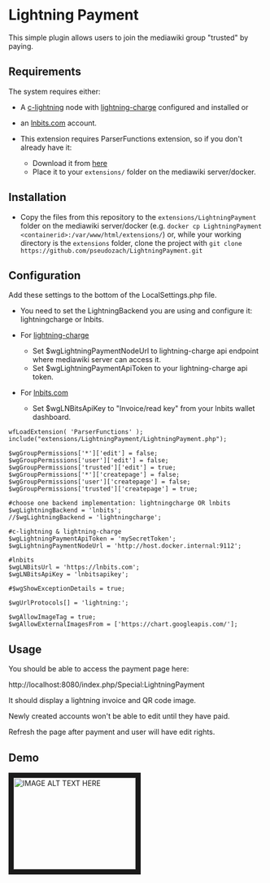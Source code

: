 # Lightning Payment

This simple plugin allows users to join the mediawiki group "trusted" by paying.

Requirements
------------

The system requires either:

* A [c-lightning](https://github.com/ElementsProject/lightning) node with [lightning-charge](https://github.com/ElementsProject/lightning-charge) configured and installed or
* an [lnbits.com](https://lnbits.com) account.


* This extension requires ParserFunctions extension, so if you don't already have it:
  * Download it from [here](https://www.mediawiki.org/wiki/Special:ExtensionDistributor/ParserFunctions)
  * Place it to your `extensions/` folder on the mediawiki server/docker.

Installation
------------

* Copy the files from this repository to the `extensions/LightningPayment` folder on the mediawiki server/docker (e.g. `docker cp LightningPayment <containerid>:/var/www/html/extensions/`) or, while your working directory is the `extensions` folder, clone the project with `git clone https://github.com/pseudozach/LightningPayment.git`

Configuration
-------------

Add these settings to the bottom of the LocalSettings.php file.
* You need to set the LightningBackend you are using and configure it: lightningcharge or lnbits.

* For [lightning-charge](https://github.com/ElementsProject/lightning-charge) 
  * Set $wgLightningPaymentNodeUrl to lightning-charge api endpoint where mediawiki server can access it.
  * Set $wgLightningPaymentApiToken to your lightning-charge api token.

* For [lnbits.com](https://lnbits.com) 
  * Set $wgLNBitsApiKey to "Invoice/read key" from your lnbits wallet dashboard.


```
wfLoadExtension( 'ParserFunctions' );
include("extensions/LightningPayment/LightningPayment.php");

$wgGroupPermissions['*']['edit'] = false;
$wgGroupPermissions['user']['edit'] = false;
$wgGroupPermissions['trusted']['edit'] = true;
$wgGroupPermissions['*']['createpage'] = false;
$wgGroupPermissions['user']['createpage'] = false;
$wgGroupPermissions['trusted']['createpage'] = true;

#choose one backend implementation: lightningcharge OR lnbits
$wgLightningBackend = 'lnbits';
//$wgLightningBackend = 'lightningcharge';

#c-lightning & lightning-charge
$wgLightningPaymentApiToken = 'mySecretToken';
$wgLightningPaymentNodeUrl = 'http://host.docker.internal:9112';

#lnbits
$wgLNBitsUrl = 'https://lnbits.com';
$wgLNBitsApiKey = 'lnbitsapikey';

#$wgShowExceptionDetails = true;

$wgUrlProtocols[] = 'lightning:';

$wgAllowImageTag = true;
$wgAllowExternalImagesFrom = ['https://chart.googleapis.com/'];
```

Usage
-----

You should be able to access the payment page here:

http://localhost:8080/index.php/Special:LightningPayment

It should display a lightning invoice and QR code image.

Newly created accounts won't be able to edit until they have paid.

Refresh the page after payment and user will have edit rights.

Demo
-----

<a target="_blank" href="http://www.youtube.com/watch?feature=player_embedded&v=J_P0SfQS5Gs"><img src="http://img.youtube.com/vi/J_P0SfQS5Gs/0.jpg" 
alt="IMAGE ALT TEXT HERE" width="240" height="180" border="10" /></a>



